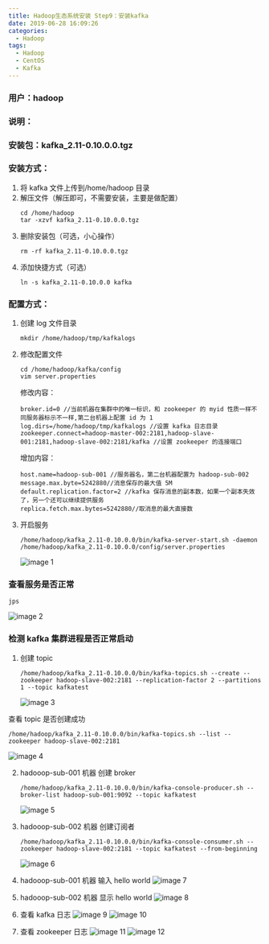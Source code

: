 ```yaml
---
title: Hadoop生态系统安装 Step9：安装kafka
date: 2019-06-28 16:09:26
categories:
  - Hadoop
tags:
  - Hadoop
  - CentOS
  - Kafka
---
```


<!--more-->

### 用户：hadoop

### 说明：

### 安装包：kafka_2.11-0.10.0.0.tgz

### 安装方式：

1. 将 kafka 文件上传到/home/hadoop 目录
2. 解压文件（解压即可，不需要安装，主要是做配置）
   ```
   cd /home/hadoop
   tar -xzvf kafka_2.11-0.10.0.0.tgz
   ```
3. 删除安装包（可选，小心操作）
   ```
   rm -rf kafka_2.11-0.10.0.0.tgz
   ```
4. 添加快捷方式（可选）
   ```
   ln -s kafka_2.11-0.10.0.0 kafka
   ```

### 配置方式：

1. 创建 log 文件目录
   ```
   mkdir /home/hadoop/tmp/kafkalogs
   ```
2. 修改配置文件

   ```
   cd /home/hadoop/kafka/config
   vim server.properties
   ```

   修改内容：

   ```
   broker.id=0 //当前机器在集群中的唯一标识，和 zookeeper 的 myid 性质一样不同服务器标示不一样,第二台机器上配置 id 为 1
   log.dirs=/home/hadoop/tmp/kafkalogs //设置 kafka 日志目录
   zookeeper.connect=hadoop-master-002:2181,hadoop-slave-001:2181,hadoop-slave-002:2181/kafka //设置 zookeeper 的连接端口
   ```

   增加内容：

   ```
   host.name=hadoop-sub-001 //服务器名，第二台机器配置为 hadoop-sub-002
   message.max.byte=5242880//消息保存的最大值 5M
   default.replication.factor=2 //kafka 保存消息的副本数，如果一个副本失效了，另一个还可以继续提供服务
   replica.fetch.max.bytes=5242880//取消息的最大直接数
   ```

3. 开启服务
   ```
   /home/hadoop/kafka_2.11-0.10.0.0/bin/kafka-server-start.sh -daemon /home/hadoop/kafka_2.11-0.10.0.0/config/server.properties
   ```
   ![image 1](1.jpeg)

### 查看服务是否正常

```
jps
```

![image 2](2.jpeg)

### 检测 kafka 集群进程是否正常启动

1. 创建 topic
   ```
   /home/hadoop/kafka_2.11-0.10.0.0/bin/kafka-topics.sh --create --zookeeper hadoop-slave-002:2181 --replication-factor 2 --partitions 1 --topic kafkatest
   ```
   ![image 3](3.jpeg)

查看 topic 是否创建成功

```
/home/hadoop/kafka_2.11-0.10.0.0/bin/kafka-topics.sh --list --zookeeper hadoop-slave-002:2181
```

![image 4](4.jpeg)

2. hadooop-sub-001 机器 创建 broker

   ```
   /home/hadoop/kafka_2.11-0.10.0.0/bin/kafka-console-producer.sh --broker-list hadoop-sub-001:9092 --topic kafkatest
   ```

   ![image 5](5.jpeg)

3. hadooop-sub-002 机器 创建订阅者

   ```
   /home/hadoop/kafka_2.11-0.10.0.0/bin/kafka-console-consumer.sh --zookeeper hadoop-slave-002:2181 --topic kafkatest --from-beginning
   ```

   ![image 6](6.jpeg)

4. hadooop-sub-001 机器 输入 hello world
   ![image 7](7.jpeg)

5. hadooop-sub-002 机器 显示 hello world
   ![image 8](8.jpeg)

6. 查看 kafka 日志
   ![image 9](9.jpeg)
   ![image 10](10.jpeg)

7. 查看 zookeeper 日志
   ![image 11](11.jpeg)
   ![image 12](12.jpeg)
